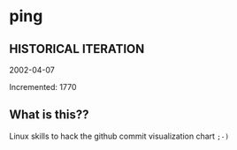 # ping

## HISTORICAL ITERATION
2002-04-07

Incremented: 1770

## What is this?? 
Linux skills to hack the github commit visualization chart `;-)`
